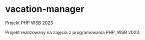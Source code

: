 # vacation-manager
Projekt PHP WSB 2023

Projekt realizowany na zajęcia z programowania PHP, WSB 2023.
